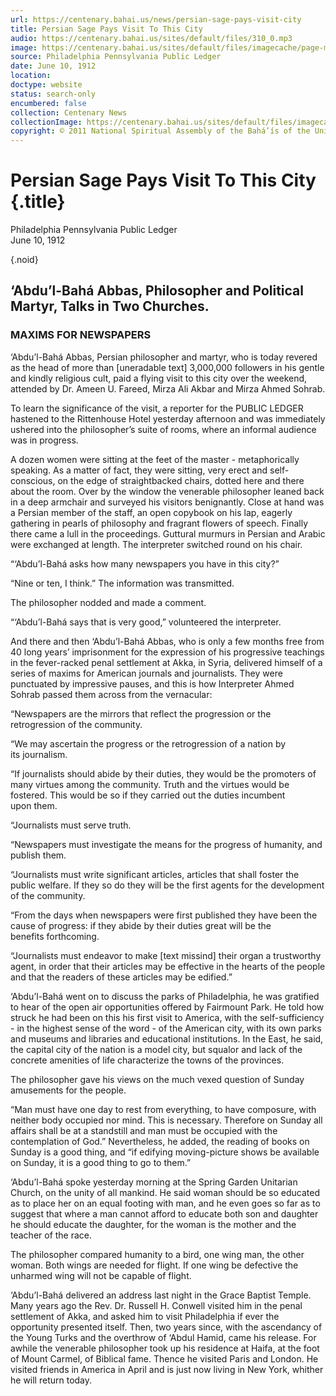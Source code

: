 ```yaml
---
url: https://centenary.bahai.us/news/persian-sage-pays-visit-city
title: Persian Sage Pays Visit To This City
audio: https://centenary.bahai.us/sites/default/files/310_0.mp3
image: https://centenary.bahai.us/sites/default/files/imagecache/page-main-image/images/press_clippings/06-10-1912%20Philadelphia%20PA%20Public%20Ledger%20Persian%20Sage%20Pays%20Visit%20To%20This%20City.png
source: Philadelphia Pennsylvania Public Ledger
date: June 10, 1912
location: 
doctype: website
status: search-only
encumbered: false
collection: Centenary News
collectionImage: https://centenary.bahai.us/sites/default/files/imagecache/theme-image/main_image/abdulbaha-overview-small_0.jpg
copyright: © 2011 National Spiritual Assembly of the Bahá’ís of the United States
---
```



# Persian Sage Pays Visit To This City {.title}

Philadelphia Pennsylvania Public Ledger  
June 10, 1912  

{.noid}  



## ‘Abdu’l-Bahá Abbas, Philosopher and Political Martyr, Talks in Two Churches.

### MAXIMS FOR NEWSPAPERS

‘Abdu’l-Bahá Abbas, Persian philosopher and martyr, who is today revered as the head of more than \[uneradable text\] 3,000,000 followers in his gentle and kindly religious cult, paid a flying visit to this city over the weekend, attended by Dr. Ameen U. Fareed, Mirza Ali Akbar and Mirza Ahmed Sohrab.

To learn the significance of the visit, a reporter for the PUBLIC LEDGER hastened to the Rittenhouse Hotel yesterday afternoon and was immediately ushered into the philosopher’s suite of rooms, where an informal audience was in progress.

A dozen women were sitting at the feet of the master - metaphorically speaking. As a matter of fact, they were sitting, very erect and self-conscious, on the edge of straightbacked chairs, dotted here and there about the room. Over by the window the venerable philosopher leaned back in a deep armchair and surveyed his visitors benignantly. Close at hand was a Persian member of the staff, an open copybook on his lap, eagerly gathering in pearls of philosophy and fragrant flowers of speech. Finally there came a lull in the proceedings. Guttural murmurs in Persian and Arabic were exchanged at length. The interpreter switched round on his chair.

“‘Abdu’l-Bahá asks how many newspapers you have in this city?”

“Nine or ten, I think.” The information was transmitted.

The philosopher nodded and made a comment.

“‘Abdu’l-Bahá says that is very good,” volunteered the interpreter.

And there and then ‘Abdu’l-Bahá Abbas, who is only a few months free from 40 long years’ imprisonment for the expression of his progressive teachings in the fever-racked penal settlement at Akka, in Syria, delivered himself of a series of maxims for American journals and journalists. They were punctuated by impressive pauses, and this is how Interpreter Ahmed Sohrab passed them across from the vernacular:

“Newspapers are the mirrors that reflect the progression or the retrogression of the community.

“We may ascertain the progress or the retrogression of a nation by its journalism.

“If journalists should abide by their duties, they would be the promoters of many virtues among the community. Truth and the virtues would be fostered. This would be so if they carried out the duties incumbent upon them.

“Journalists must serve truth.

“Newspapers must investigate the means for the progress of humanity, and publish them.

“Journalists must write significant articles, articles that shall foster the public welfare. If they so do they will be the first agents for the development of the community.

“From the days when newspapers were first published they have been the cause of progress: if they abide by their duties great will be the benefits forthcoming.

“Journalists must endeavor to make \[text missind\] their organ a trustworthy agent, in order that their articles may be effective in the hearts of the people and that the readers of these articles may be edified.”

‘Abdu’l-Bahá went on to discuss the parks of Philadelphia, he was gratified to hear of the open air opportunities offered by Fairmount Park. He told how struck he had been on this his first visit to America, with the self-sufficiency - in the highest sense of the word - of the American city, with its own parks and museums and libraries and educational institutions. In the East, he said, the capital city of the nation is a model city, but squalor and lack of the concrete amenities of life characterize the towns of the provinces.

The philosopher gave his views on the much vexed question of Sunday amusements for the people.

“Man must have one day to rest from everything, to have composure, with neither body occupied nor mind. This is necessary. Therefore on Sunday all affairs shall be at a standstill and man must be occupied with the contemplation of God.” Nevertheless, he added, the reading of books on Sunday is a good thing, and “if edifying moving-picture shows be available on Sunday, it is a good thing to go to them.”

‘Abdu’l-Bahá spoke yesterday morning at the Spring Garden Unitarian Church, on the unity of all mankind. He said woman should be so educated as to place her on an equal footing with man, and he even goes so far as to suggest that where a man cannot afford to educate both son and daughter he should educate the daughter, for the woman is the mother and the teacher of the race.

The philosopher compared humanity to a bird, one wing man, the other woman. Both wings are needed for flight. If one wing be defective the unharmed wing will not be capable of flight.

‘Abdu’l-Bahá delivered an address last night in the Grace Baptist Temple. Many years ago the Rev. Dr. Russell H. Conwell visited him in the penal settlement of Akka, and asked him to visit Philadelphia if ever the opportunity presented itself. Then, two years since, with the ascendancy of the Young Turks and the overthrow of ‘Abdul Hamid, came his release. For awhile the venerable philosopher took up his residence at Haifa, at the foot of Mount Carmel, of Biblical fame. Thence he visited Paris and London. He visited friends in America in April and is just now living in New York, whither he will return today.